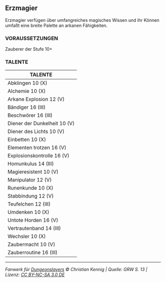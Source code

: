 ## Erzmagier

Erzmagier verfügen über umfangreiches magisches Wissen und ihr Können umfaßt eine breite Palette an arkanen Fähigkeiten.

### VORAUSSETZUNGEN

Zauberer der Stufe 10+

### TALENTE

| TALENTE                      |
| ---------------------------- |
| Abklingen 10 (X)             |
| Alchemie 10 (X)              |
| Arkane Explosion 12 (V)      |
| Bändiger 16 (III)            |
| Beschwörer 16 (III)          |
| Diener der Dunkelheit 10 (V) |
| Diener des Lichts 10 (V)     |
| Einbetten 10 (X)             |
| Elementen trotzen 16 (V)     |
| Explosionskontrolle 16 (V)   |
| Homunkulus 14 (III)          |
| Magieresistent 10 (V)        |
| Manipulator 12 (V)           |
| Runenkunde 10 (X)            |
| Stabbindung 12 (V)           |
| Teufelchen 12 (III)          |
| Umdenken 10 (X)              |
| Untote Horden 16 (V)         |
| Vertrautenband 14 (III)      |
| Wechsler 10 (X)              |
| Zaubermacht 10 (V)           |
| Zauberroutine 16 (III)       |

---

_Fanwerk für [Dungeonslayers](https://www.dungeonslayers.net/) © Christian Kennig | Quelle: GRW S. 13 | Lizenz: [CC BY-NC-SA 3.0 DE](https://creativecommons.org/licenses/by-nc-sa/3.0/de/)_

